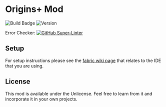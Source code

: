 # Origins+ Mod
![Build Badge](https://github.com/lochnessdragon/OriginsPlus/workflows/build/badge.svg) ![Version](https://img.shields.io/github/v/release/lochnessdragon/OriginsPlus)

Error Checker: [![GitHub Super-Linter](https://github.com/lochnessdragon/OriginsPlus/workflows/Java%20Linter/badge.svg)](https://github.com/marketplace/actions/super-linter)

## Setup

For setup instructions please see the [fabric wiki page](https://fabricmc.net/wiki/tutorial:setup) that relates to the IDE that you are using.

## License

This mod is available under the Unlicense. Feel free to learn from it and incorporate it in your own projects.
